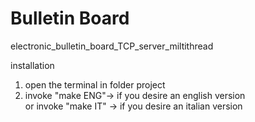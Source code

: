 # Bulletin Board
 electronic_bulletin_board_TCP_server_miltithread



installation
1) open the terminal in folder project 
2) invoke "make ENG"-> if you desire an english version  
or invoke "make IT" -> if you desire an italian version
